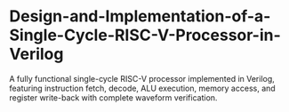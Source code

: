 # Design-and-Implementation-of-a-Single-Cycle-RISC-V-Processor-in-Verilog
A fully functional single-cycle RISC-V processor implemented in Verilog, featuring instruction fetch, decode, ALU execution, memory access, and register write-back with complete waveform verification.
